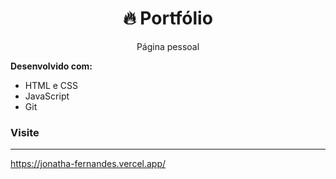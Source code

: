 <h1 align="center">🔥 Portfólio </h1>

<p align="center">
Página pessoal
<br>
</p>

**Desenvolvido com:**

- HTML e CSS
- JavaScript
- Git

### Visite
---
https://jonatha-fernandes.vercel.app/
